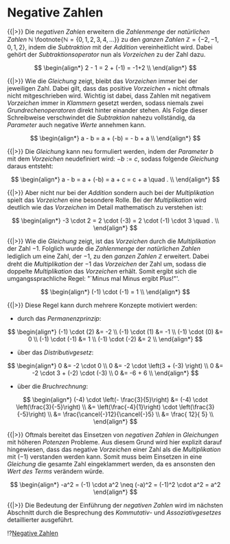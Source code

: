 <!--
version:  0.0.1
language: de
narrator: Deutsch Female

@style
main > *:not(:last-child) {
  margin-bottom: 3rem;
}

input {
    text-align: center;
}

.flex-container {
    display: flex;
    flex-wrap: wrap;
    align-items: stretch;
    gap: 20px;
}

.flex-child {
    flex: 1;
    min-width: 350px;
    margin-right: 20px;
}

@media (max-width: 400px) {
    .flex-child {
        flex: 100%;
        margin-right: 0;
    }
}
@end

formula: \carry   \textcolor{red}{\scriptsize #1}
formula: \digit   \rlap{\carry{#1}}\phantom{#2}#2
formula: \permil  \text{‰}

import: https://raw.githubusercontent.com/LiaTemplates/Tikz-Jax/main/README.md

script: https://cdn.jsdelivr.net/gh/LiaTemplates/Tikz-Jax@main/dist/index.js


tags: Erklärung, Negative Zahlen

comment: In diesem Abschnitt wird die Negative Zahlen ausführlich erklärt.

author: Martin Lommatzsch

-->

# Negative Zahlen





{{|>}} Die *negativen Zahlen* erweitern die *Zahlenmenge* der *natürlichen Zahlen* $\mathbb{N}$ \footnote{$\mathbb{N}=\left\{0,1,2,3,4,...\right\}$} zu den *ganzen Zahlen* $\mathbb{Z} = \left\{-2 , -1 , 0 , 1 , 2\right\}$, indem die *Subtraktion* mit der *Addition* vereinheitlicht wird. Dabei gehört der *Subtraktionsoperator* nun als *Vorzeichen* zu der Zahl dazu.




$$
\begin{align*}
2 - 1 = 2 + (-1) = -1+2 \\
  \end{align*}
$$

{{|>}} Wie die *Gleichung* zeigt, bleibt das *Vorzeichen* immer bei der jeweiligen Zahl. Dabei gilt, dass das positive *Vorzeichen* $+$ nicht oftmals nicht mitgeschrieben wird. Wichtig ist dabei, dass Zahlen mit negativem *Vorzeichen* immer in *Klammern* gesetzt werden, sodass niemals zwei *Grundrechenoperatoren* direkt hinter einander stehen. Als Folge dieser Schreibweise verschwindet die *Subtraktion* nahezu vollständig, da *Parameter* auch negative *Werte* annehmen kann.


$$
\begin{align*}
a - b = a + (-b) = - b + a \\
  \end{align*}
$$

{{|>}} Die *Gleichung* kann neu formuliert werden, indem der *Parameter* $b$ mit dem *Vorzeichen* neudefiniert wird: $-b := c$, sodass folgende *Gleichung* daraus entsteht:



$$
\begin{align*}
a - b = a + (-b) = a + c = c + a \quad . \\
  \end{align*}
$$





{{|>}} Aber nicht nur bei der *Addition* sondern auch bei der *Multiplikation* spielt das *Vorzeichen* eine besondere Rolle. Bei der *Multiplikation* wird deutlich wie das *Vorzeichen* im Detail mathematisch zu verstehen ist:




$$
\begin{align*}
-3 \cdot 2 = 2 \cdot (-3) = 2 \cdot (-1) \cdot 3 \quad . \\
  \end{align*}
$$


{{|>}} Wie die *Gleichung* zeigt, ist das *Vorzeichen* durch die *Multiplikation* der Zahl $-1$. Folglich wurde die *Zahlenmenge* der *natürlichen Zahlen* lediglich um eine Zahl, der $-1$, zu den *ganzen Zahlen* $\mathbb{Z}$ erweitert. Dabei dreht die *Multiplikation* der $-1$ das *Vorzeichen* der Zahl um, sodass die doppelte *Multiplikation* das *Vorzeichen* erhält. Somit ergibt sich die umgangssprachliche Regel: "`Minus mal Minus ergibt Plus!"'.



$$
\begin{align*}
(-1) \cdot (-1) = 1  \\
  \end{align*}
$$

{{|>}} Diese Regel kann durch mehrere Konzepte motiviert werden:


- durch das *Permanenzprinzip*:


$$
\begin{align*}
(-1) \cdot (2) &= -2  \\
(-1) \cdot (1) &= -1  \\
(-1) \cdot (0) &= 0  \\
(-1) \cdot (-1) &= 1  \\
(-1) \cdot (-2) &= 2  \\
  \end{align*}
$$

- über das *Distributivgesetz*:

$$
\begin{align*}
0 &= -2 \cdot 0  \\ 
0 &= -2 \cdot  \left(3 + (-3) \right)  \\ 
0 &= -2 \cdot  3 + (-2) \cdot   (-3)   \\ 
0 &= -6 + 6    \\ 
  \end{align*}
$$

- über die *Bruchrechnung*:

$$
\begin{align*}
(-4) \cdot \left(- \frac{3}{5}\right) &= (-4) \cdot \left(\frac{3}{-5}\right)   \\ 
  &=  \left(\frac{-4}{1}\right)  \cdot \left(\frac{3}{-5}\right)   \\ 
  &=  \frac{\cancel{-}12}{\cancel{-}5}   \\ 
  &=  \frac{ 12}{ 5}   \\ 
  \end{align*}
$$



{{|>}} Oftmals bereitet das Einsetzen von *negativen Zahlen* in *Gleichungen* mit höheren *Potenzen* Probleme. Aus diesem Grund wird hier explizit darauf hingewiesen, dass das negative *Vorzeichen* einer Zahl als die *Multiplikation* mit $(-1)$ verstanden werden kann. Somit muss beim Einsetzen in eine *Gleichung* die gesamte Zahl eingeklammert werden, da es ansonsten den *Wert des Terms* verändern würde.

$$
\begin{align*}
-a^2 = (-1) \cdot a^2 \neq (-a)^2 = (-1)^2 \cdot a^2 = a^2
  \end{align*}
$$


{{|>}}  Die Bedeutung der Einführung der *negativen Zahlen* wird im nächsten Abschnitt durch die Besprechung des *Kommutativ*- und *Assoziativgesetzes* detaillierter ausgeführt.







!?[Negative Zahlen](https://www.youtube.com/watch?v=Yt03b6sbMLM)




